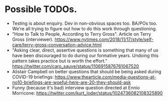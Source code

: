 # Possible TODOs.

* Testing is about enquiry. Dev in non-obvious spaces too. BA/POs too. We're all trying to figure out how to do this work through questioning.
* "How to Talk to People, According to Terry Gross". Article on Terry Gross (interviewer). https://www.nytimes.com/2018/11/17/style/self-care/terry-gross-conversation-advice.html
* "Asking clear, direct, assertive questions is something that many of us have been discouraged to do during our formative years. Undoing this pattern takes practice but is worth the effort." https://twitter.com/caro_sauve/status/1106915876761067520
* Alistair Campbell on better questions that should be being asked during COVID-19 briefings: https://www.thearticle.com/media-questions-at-no10-briefings-are-woeful-here-are-20-they-should-ask
* Funny (because it's bad) interview question directed at Ennio Morricone: https://twitter.com/kurt_loder/status/1024736082108325890
